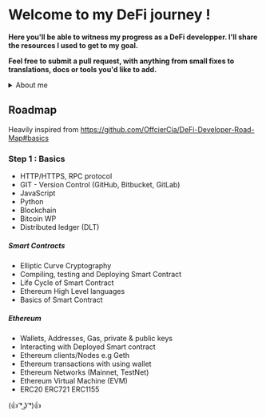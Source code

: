 # Welcome to my DeFi journey !
**Here you'll be able to witness my progress as a DeFi developper. I'll share the resources I used to get to my goal.**

**Feel free to submit a pull request, with anything from small fixes to translations, docs or tools you'd like to add.**


   



<details>
<summary>About me</summary>
<br />

I live in France and Belgium. 3 years of experience as a web2 front-end dev.
  
</details>


## Roadmap
Heavily inspired from https://github.com/OffcierCia/DeFi-Developer-Road-Map#basics

### Step 1 : Basics

- HTTP/HTTPS, RPC protocol
- GIT - Version Control (GitHub, Bitbucket, GitLab)
- JavaScript
- Python
- Blockchain
- Bitcoin WP
- Distributed ledger (DLT)


##### Smart Contracts
- Elliptic Curve Cryptography
- Compiling, testing and Deploying Smart Contract
- Life Cycle of Smart Contract
- Ethereum High Level languages
- Basics of Smart Contract


##### Ethereum
-  Wallets, Addresses, Gas, private & public keys
- Interacting with Deployed Smart contract
- Ethereum clients/Nodes e.g Geth
- Ethereum transactions with using wallet
- Ethereum Networks (Mainnet, TestNet)
- Ethereum Virtual Machine (EVM)
- ERC20 ERC721 ERC1155



(👍 ͡❛ ͜ʖ ͡❛)👍


